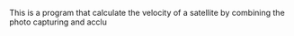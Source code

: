 This is a program that calculate the velocity of a satellite by combining the photo capturing and acclu
